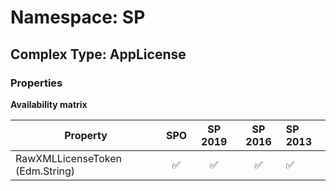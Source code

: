 # Namespace: SP

## Complex Type: AppLicense

### Properties

**Availability matrix**

Property | SPO | SP 2019 | SP 2016 | SP 2013
----------|:---:|:-------:|:-------:|:-------
RawXMLLicenseToken (Edm.String) | ✅ | ✅ | ✅ | ✅

